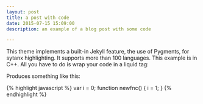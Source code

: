 ```yaml
---
layout: post
title: a post with code
date: 2015-07-15 15:09:00
description: an example of a blog post with some code

---
```

This theme implements a built-in Jekyll feature, the use of Pygments, for sytanx highlighting. It supports more than 100 languages. This example is in C++. All you have to do is wrap your code in a liquid tag: 

Produces something like this: 

{% highlight javascript %}
var i = 0;
function newfnc() {
	i = 1;
}
{% endhighlight %}